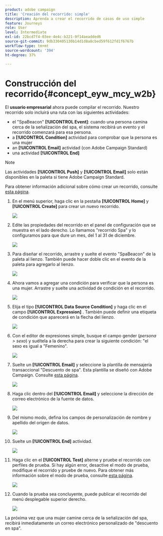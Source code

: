 ```yaml
---
product: adobe campaign
title: 'Creación del recorrido: simple'
description: Aprenda a crear el recorrido de casos de uso simple
feature: Journeys
role: User
level: Intermediate
exl-id: 22bcd7f4-03ee-4e4c-b221-9f14aeadded6
source-git-commit: 9db330405130b14d1d8a8cbed59f612fd1f6767b
workflow-type: tm+mt
source-wordcount: '394'
ht-degree: 37%

---
```


# Construcción del recorrido{#concept_eyw_mcy_w2b}

El **usuario empresarial** ahora puede compilar el recorrido. Nuestro recorrido solo incluirá una ruta con las siguientes actividades:

* el &quot;SpaBeacon&quot; **[!UICONTROL Event]**: cuando una persona camina cerca de la señalización del spa, el sistema recibirá un evento y el recorrido comenzará para esa persona.
* a **[!UICONTROL Condition]** actividad para comprobar que la persona es una mujer
* an **[!UICONTROL Email]** actividad (con Adobe Campaign Standard)
* una actividad **[!UICONTROL End]**

>[!NOTE]
>
>Las actividades **[!UICONTROL Push]** y **[!UICONTROL Email]** solo están disponibles en la paleta si tiene Adobe Campaign Standard.

Para obtener información adicional sobre cómo crear un recorrido, consulte [esta página](../building-journeys/journey.md).

1. En el menú superior, haga clic en la pestaña **[!UICONTROL Home]** y **[!UICONTROL Create]** para crear un nuevo recorrido.

   ![](../assets/journey31.png)

1. Edite las propiedades del recorrido en el panel de configuración que se muestra en el lado derecho. Lo llamamos &quot;recorrido Spa&quot; y lo configuramos para que dure un mes, del 1 al 31 de diciembre.

   ![](../assets/journeyuc1_8.png)

1. Para diseñar el recorrido, arrastre y suelte el evento &quot;SpaBeacon&quot; de la paleta al lienzo. También puede hacer doble clic en el evento de la paleta para agregarlo al lienzo.

   ![](../assets/journeyuc1_9.png)

1. Ahora vamos a agregar una condición para verificar que la persona es una mujer. Arrastre y suelte una actividad de condición en el recorrido.

   ![](../assets/journeyuc1_10.png)

1. Elija el tipo **[!UICONTROL Data Source Condition]** y haga clic en el campo **[!UICONTROL Expression]** . También puede definir una etiqueta de condición que aparecerá en la flecha del lienzo.

   ![](../assets/journeyuc1_11.png)

1. Con el editor de expresiones simple, busque el campo gender (_persona > sexo_) y suéltela a la derecha para crear la siguiente condición: &quot;el sexo es igual a &quot;Femenino&quot;.

   ![](../assets/journeyuc1_12.png)

1. Suelte un **[!UICONTROL Email]** y seleccione la plantilla de mensajería transaccional &quot;Descuento de spa&quot;. Esta plantilla se diseñó con Adobe Campaign. Consulte [esta página](https://experienceleague.adobe.com/docs/campaign-standard/using/communication-channels/transactional-messaging/getting-started-with-transactional-msg.html?lang=es).

   ![](../assets/journeyuc1_13.png)

1. Haga clic dentro del **[!UICONTROL Email]** y seleccione la dirección de correo electrónico de la fuente de datos.

   ![](../assets/journeyuc1_14.png)

1. Del mismo modo, defina los campos de personalización de nombre y apellido del origen de datos.

   ![](../assets/journeyuc1_15.png)

1. Suelte un **[!UICONTROL End]** actividad.

   ![](../assets/journeyuc1_17.png)

1. Haga clic en el **[!UICONTROL Test]** alterne y pruebe el recorrido con perfiles de prueba. Si hay algún error, desactive el modo de prueba, modifique el recorrido y pruebe de nuevo. Para obtener más información sobre el modo de prueba, consulte [esta página](../building-journeys/testing-the-journey.md).

   ![](../assets/journeyuc1_18bis.png)

1. Cuando la prueba sea concluyente, puede publicar el recorrido del menú desplegable superior derecho.

   ![](../assets/journeyuc1_18.png)

La próxima vez que una mujer camine cerca de la señalización del spa, recibirá inmediatamente un correo electrónico personalizado de &quot;descuento en spa&quot;.
